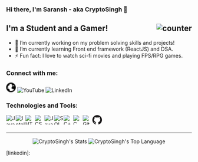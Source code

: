 ### Hi there, I'm Saransh - aka CryptoSingh 👋

## I'm a Student and a Gamer!<img src="https://komarev.com/ghpvc/?username=cryptosingh1337" alt="counter" align="right"/>
- 🔭 I’m currently working on my problem solving skills and projects!
- 🌱 I’m currently learning Front end framework (ReactJS) and DSA.
- ⚡ Fun fact: I love to watch sci-fi movies and playing FPS/RPG games. 

### Connect with me:

<a href="https://cryptosingh1337.github.io/my-site/"><img alt="CryptoSingh" width="26px" src="https://raw.githubusercontent.com/iconic/open-iconic/master/svg/globe.svg"/></a>
<a href="https://www.youtube.com/cryptosingh"></a><img alt="YouTube" width="26px" src="https://cdn.jsdelivr.net/npm/simple-icons@v3/icons/youtube.svg"/>
<a href="https://www.linkedin.com/in/saransh-kumar-2k19/"></a><img alt="LinkedIn" width="26px" src="https://cdn.jsdelivr.net/npm/simple-icons@v3/icons/linkedin.svg"/>

### Technologies and Tools:

<img align="left" alt="Java" height="26px" width="26px" src="https://github.com/tomchen/stack-icons/blob/master/logos/java.svg" title="Java"/>
<img align="left" alt="Intellij-Idea" height="26px" width="26px" src="https://github.com/tomchen/stack-icons/blob/master/logos/intellij-idea.svg" title="Intellij-IDEA"/>
<img align="left" alt="HTML5" height="26px" width="26px" src="https://github.com/tomchen/stack-icons/blob/master/logos/html-5.svg" title="HTML5"/>
<img align="left" alt="CSS3" height="26px" width="26px" src="https://github.com/tomchen/stack-icons/blob/master/logos/css-3.svg" title="CSS3"/>
<img align="left" alt="JavaScript" height="26px" width="26px" src="https://github.com/tomchen/stack-icons/blob/master/logos/javascript.svg" title="JavaScript"/>
<img align="left" alt="SQL Lite" height="26px" width="26px" src="https://github.com/tomchen/stack-icons/blob/master/logos/sqlite.svg" title="SQL"/>
<img align="left" alt="C++" height="26px" width="26px" src="https://github.com/tomchen/stack-icons/blob/master/logos/c-plusplus.svg" title="C++"/>
<img align="left" alt="C" height="26px" width="26px" src="https://github.com/tomchen/stack-icons/blob/master/logos/c.svg" title="C"/>
<img align="left" alt="Git" height="26px" width="26px" src="https://github.com/CryptoSingh1337/stack-icons/blob/master/logos/git-icon.svg" title="Git"/>
<img align="left" alt="GitHub" height="26px" width="26px" src="https://raw.githubusercontent.com/github/explore/78df643247d429f6cc873026c0622819ad797942/topics/github/github.png" title="GitHub"/>
</br>
</br>

---

<div align="center">

<img  alt="CryptoSingh's Stats" src="https://github-readme-stats.vercel.app/api?username=CryptoSingh1337&show_icons=true&theme=radical&hide=issues,contribs" title="Stats" />
<img  alt="CryptoSingh's Top Language" src="https://github-readme-stats.vercel.app/api/top-langs/?username=CryptoSingh1337&layout=compact&theme=radical" title="Top Language"/>

</div>

[website]: 
[youtube]: 
[facebook]: https://www.facebook.com/saranshkumar1337/
[linkedin]: 
